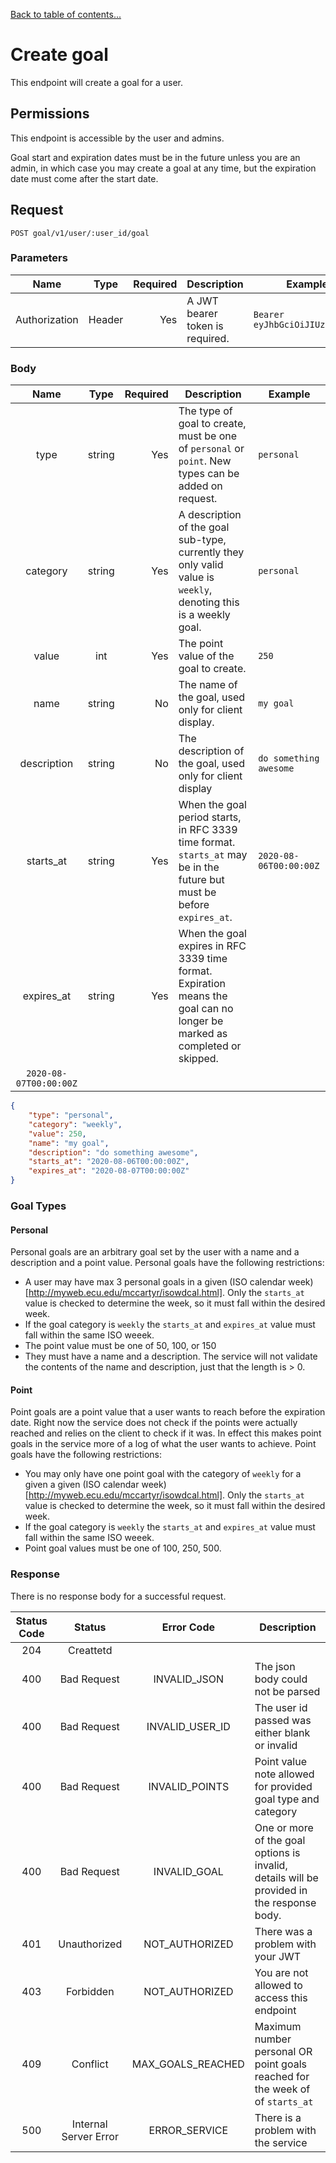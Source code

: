 [Back to table of contents...](../README.md)

# Create goal

This endpoint will create a goal for a user.


## Permissions

This endpoint is accessible by the user and admins. 

Goal start and expiration dates must be in the future unless you are an admin, in which case you may create a goal at any time, but the expiration date must come after the start date.

## Request

`POST goal/v1/user/:user_id/goal`

### Parameters

| Name | Type | Required | Description | Example |
|:----:|:----:|---------:|-------------|---------|
| Authorization | Header | Yes | A JWT bearer token is required. | `Bearer eyJhbGciOiJIUzI1N....` |


### Body

| Name | Type | Required | Description | Example |
|:----:|:----:|---------:|-------------|---------|
| type | string | Yes | The type of goal to create, must be one of `personal` or `point`.  New types can be added on request. | `personal` |
| category | string | Yes | A description of the goal sub-type, currently they only valid value is `weekly`, denoting this is a weekly goal. | `personal` |
| value | int | Yes | The point value of the goal to create. | `250` |
| name | string | No | The name of the goal, used only for client display. | `my goal` |
| description | string | No | The description of the goal, used only for client display | `do something awesome` |
| starts_at | string | Yes | When the goal period starts, in RFC 3339 time format.  `starts_at` may be in the future but must be before `expires_at`. | `2020-08-06T00:00:00Z` |
| expires_at | string | Yes | When the goal expires in RFC 3339 time format.  Expiration means the goal can no longer be marked as completed or skipped. | 
`2020-08-07T00:00:00Z` |


```json
{
    "type": "personal",
    "category": "weekly",
    "value": 250,
    "name": "my goal",
    "description": "do something awesome",
    "starts_at": "2020-08-06T00:00:00Z",
    "expires_at": "2020-08-07T00:00:00Z"
}
```

### Goal Types

#### Personal
Personal goals are an arbitrary goal set by the user with a name and a description and a point value.  Personal goals have the following restrictions:

* A user may have max 3 personal goals in a given (ISO calendar week)[http://myweb.ecu.edu/mccartyr/isowdcal.html].  Only the `starts_at` value is checked to determine the week, so it must fall within the desired week.
* If the goal category is `weekly` the `starts_at` and `expires_at` value must fall within the same ISO weeek.
* The point value must be one of 50, 100, or 150
* They must have a name and a description.  The service will not validate the contents of the name and description, just that the length is > 0.

#### Point
Point goals are a point value that a user wants to reach before the expiration date.  Right now the service does not check if the points were actually reached and relies on the client to check if it was.  In effect this makes point goals in the service more of a log of what the user wants to achieve.  Point goals have the following restrictions:

* You may only have one point goal with the category of `weekly` for a given a given (ISO calendar week)[http://myweb.ecu.edu/mccartyr/isowdcal.html].  Only the `starts_at` value is checked to determine the week, so it must fall within the desired week.
* If the goal category is `weekly` the `starts_at` and `expires_at` value must fall within the same ISO weeek.
* Point goal values must be one of 100, 250, 500.

### Response

There is no response body for a successful request.

| Status Code | Status | Error Code | Description |
|:-----------:|:------:|:----------:|-------------|
| 204 | Creattetd | | | 
| 400 | Bad Request | INVALID_JSON | The json body could not be parsed |
| 400 | Bad Request | INVALID_USER_ID | The user id passed was either blank or invalid |
| 400 | Bad Request | INVALID_POINTS | Point value note allowed for provided goal type and category |
| 400 | Bad Request | INVALID_GOAL | One or more of the goal options is invalid, details will be provided in the response body. |
| 401 | Unauthorized | NOT_AUTHORIZED | There was a problem with your JWT |
| 403 | Forbidden | NOT_AUTHORIZED | You are not allowed to access this endpoint |
| 409 | Conflict | MAX_GOALS_REACHED | Maximum number personal OR point goals reached for the week of of `starts_at` |
| 500 | Internal Server Error | ERROR_SERVICE | There is a problem with the service |
